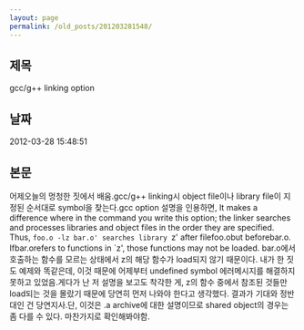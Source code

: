 ```yaml
---
layout: page
permalink: /old_posts/201203281548/
---
```


## 제목
gcc/g++ linking option

## 날짜
2012-03-28 15:48:51

## 본문

어제오늘의 멍청한 짓에서 배움.gcc/g++ linking시 object file이나 library file이 지정된 순서대로 symbol을 찾는다.gcc option 설명을 인용하면,
It makes a difference where in the command you write this option; the linker searches and processes libraries and object files in the order they are specified. Thus, `foo.o -lz bar.o' searches library `z' after filefoo.obut beforebar.o. Ifbar.orefers to functions in `z', those functions may not be loaded.
bar.o에서 호출하는 함수를 모르는 상태에서 z의 해당 함수가 load되지 않기 때문이다. 내가 한 짓도 예제와 똑같은데, 이것 때문에 어제부터 undefined symbol 에러메시지를 해결하지 못하고 있었음.게다가 난 저 설명을 보고도 착각한 게, z의 함수 중에서 참조된 것들만 load되는 것을 몰랐기 때문에 당연히 먼저 나와야 한다고 생각했다. 결과가 기대와 정반대인 건 당연지사.단, 이것은 .a archive에 대한 설명이므로 shared object의 경우는 좀 다를 수 있다. 마찬가지로 확인해봐야함.